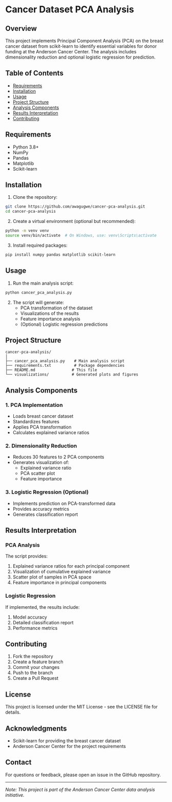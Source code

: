 # Cancer Dataset PCA Analysis

## Overview
This project implements Principal Component Analysis (PCA) on the breast cancer dataset from scikit-learn to identify essential variables for donor funding at the Anderson Cancer Center. The analysis includes dimensionality reduction and optional logistic regression for prediction.

## Table of Contents
- [Requirements](#requirements)
- [Installation](#installation)
- [Usage](#usage)
- [Project Structure](#project-structure)
- [Analysis Components](#analysis-components)
- [Results Interpretation](#results-interpretation)
- [Contributing](#contributing)

## Requirements
- Python 3.8+
- NumPy
- Pandas
- Matplotlib
- Scikit-learn

## Installation

1. Clone the repository:
```bash
git clone https://github.com/awagugwe/cancer-pca-analysis.git
cd cancer-pca-analysis
```

2. Create a virtual environment (optional but recommended):
```bash
python -m venv venv
source venv/bin/activate  # On Windows, use: venv\Scripts\activate
```

3. Install required packages:
```bash
pip install numpy pandas matplotlib scikit-learn
```

## Usage

1. Run the main analysis script:
```bash
python cancer_pca_analysis.py
```

2. The script will generate:
   - PCA transformation of the dataset
   - Visualizations of the results
   - Feature importance analysis
   - (Optional) Logistic regression predictions

## Project Structure
```
cancer-pca-analysis/
│
├── cancer_pca_analysis.py    # Main analysis script
├── requirements.txt          # Package dependencies
├── README.md                # This file
└── visualizations/          # Generated plots and figures
```

## Analysis Components

### 1. PCA Implementation
- Loads breast cancer dataset
- Standardizes features
- Applies PCA transformation
- Calculates explained variance ratios

### 2. Dimensionality Reduction
- Reduces 30 features to 2 PCA components
- Generates visualization of:
  - Explained variance ratio
  - PCA scatter plot
  - Feature importance

### 3. Logistic Regression (Optional)
- Implements prediction on PCA-transformed data
- Provides accuracy metrics
- Generates classification report

## Results Interpretation

### PCA Analysis
The script provides:
1. Explained variance ratios for each principal component
2. Visualization of cumulative explained variance
3. Scatter plot of samples in PCA space
4. Feature importance in principal components

### Logistic Regression
If implemented, the results include:
1. Model accuracy
2. Detailed classification report
3. Performance metrics

## Contributing
1. Fork the repository
2. Create a feature branch
3. Commit your changes
4. Push to the branch
5. Create a Pull Request

## License
This project is licensed under the MIT License - see the LICENSE file for details.

## Acknowledgments
- Scikit-learn for providing the breast cancer dataset
- Anderson Cancer Center for the project requirements

## Contact
For questions or feedback, please open an issue in the GitHub repository.

---
*Note: This project is part of the Anderson Cancer Center data analysis initiative.*
